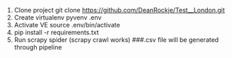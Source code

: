 1. Clone project git clone https://github.com/DeanRockje/Test__London.git
2. Create virtualenv pyvenv .env
3. Activate VE source .env/bin/activate
4. pip install -r requirements.txt
5. Run scrapy spider (scrapy crawl works)
###.csv file will be generated through pipeline
